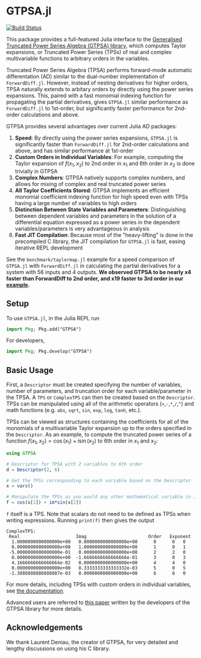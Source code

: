 # GTPSA.jl
[![Build Status](https://github.com/bmad-sim/GTPSA.jl/actions/workflows/CI.yml/badge.svg?branch=main)](https://github.com/bmad-sim/GTPSA.jl/actions/workflows/CI.yml?query=branch%3Amain)

This package provides a full-featured Julia interface to the [Generalised Truncated Power Series Algebra (GTPSA) library](https://mad.web.cern.ch/mad/releases/madng/html/mad_mod_diffalg.html), which computes Taylor expansions, or Truncated Power Series (TPSs) of real and complex multivariable functions to arbitrary orders in the variables. 

Truncated Power Series Algebra (TPSA) performs forward-mode automatic differentation (AD) similar to the dual-number implementation of `ForwardDiff.jl`. However, instead of nesting derivatives for higher orders, TPSA naturally extends to arbitary orders by directly using the power series expansions. This, paired with a fast monomial indexing function for propagating the partial derivatives, gives `GTPSA.jl` similar performance as `ForwardDiff.jl` to 1st-order, but significantly faster performance for 2nd-order calculations and above.

GTPSA provides several advantages over current Julia AD packages:

1. **Speed**: By directly using the power series expansions, `GTPSA.jl` is significantly faster than `ForwardDiff.jl` for 2nd-order calculations and above, and has similar performance at 1st-order
2. **Custom Orders in Individual Variables**: For example, computing the Taylor expansion of $f(x_1,x_2)$ to 2nd order in $x_1$ and 6th order in $x_2$ is done trivially in GTPSA
3. **Complex Numbers**: GTPSA natively supports complex numbers, and allows for mixing of complex and real truncated power series
4. **All Taylor Coefficients Stored**: GTPSA implements an efficient monomial coefficient indexing function for high speed even with TPSs having a large number of variables to high orders
5. **Distinction Between State Variables and Parameters**: Distinguishing between dependent variables and parameters in the solution of a differential equation expressed as a power series in the dependent variables/parameters is very advantageous in analysis
6. **Fast JIT Compilation**: Because most of the "heavy-lifting" is done in the precompiled C library, the JIT compilation for `GTPSA.jl` is fast, easing iterative REPL development

See the `benchmark/taylormap.jl` example for a speed comparison of `GTPSA.jl` with `ForwardDiff.jl` in calculating the partial derivatives for a system with 56 inputs and 4 outputs. **We observed GTPSA to be nearly x4 faster than ForwardDiff to 2nd order, and x19 faster to 3rd order in our [example](https://github.com/bmad-sim/GTPSA.jl/blob/main/benchmark/taylormap.jl).**

## Setup
To use `GTPSA.jl`, in the Julia REPL run

```julia
import Pkg; Pkg.add("GTPSA")
```

For developers,

```julia
import Pkg; Pkg.develop("GTPSA")
```

## Basic Usage
First, a `Descriptor` must be created specifying the number of variables, number of parameters, and truncation order for each variable/parameter in the TPSA. A `TPS` or `ComplexTPS` can then be created based on the `Descriptor`. TPSs can be manipulated using all of the arithmetic operators (`+`,`-`,`*`,`/`,`^`) and math functions (e.g. `abs`, `sqrt`, `sin`, `exp`, `log`, `tanh`, etc.).

TPSs can be viewed as structures containing the coefficients for all of the monomials of a multivariable Taylor expansion up to the orders specified in the `Descriptor`. As an example, to compute the truncated power series of a function $f(x_1, x_2) = \cos{(x_1)}+i\sin{(x_2)}$ to 6th order in $x_1$ and $x_2$:
```julia
using GTPSA

# Descriptor for TPSA with 2 variables to 6th order
d = Descriptor(2, 6)

# Get the TPSs corresponding to each variable based on the Descriptor
x = vars()

# Manipulate the TPSs as you would any other mathematical variable in Julia
f = cos(x[1]) + im*sin(x[2])
```

`f` itself is a TPS. Note that scalars do not need to be defined as TPSs when writing expressions. Running `print(f)` then gives the output

```
ComplexTPS:
 Real                     Imag                       Order   Exponent
  1.0000000000000000e+00   0.0000000000000000e+00      0      0   0
  0.0000000000000000e+00   1.0000000000000000e+00      1      0   1
 -5.0000000000000000e-01   0.0000000000000000e+00      2      2   0
  0.0000000000000000e+00  -1.6666666666666666e-01      3      0   3
  4.1666666666666664e-02   0.0000000000000000e+00      4      4   0
  0.0000000000000000e+00   8.3333333333333332e-03      5      0   5
 -1.3888888888888887e-03   0.0000000000000000e+00      6      6   0
```

For more details, including TPSs with custom orders in individual variables, see [the documentation](https://bmad-sim.github.io/GTPSA.jl/).

Advanced users are referred to [this paper](https://inspirehep.net/files/286f2ab60e1e7c372cec485337ab5eb6) written by the developers of the GTPSA library for more details.

## Acknowledgements
We thank Laurent Deniau, the creator of GTPSA, for very detailed and lengthy discussions on using his C library. 
